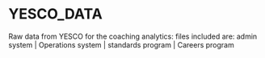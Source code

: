 # YESCO_DATA
Raw data from YESCO for the coaching analytics: files included are: admin system | Operations system | standards program | Careers program
